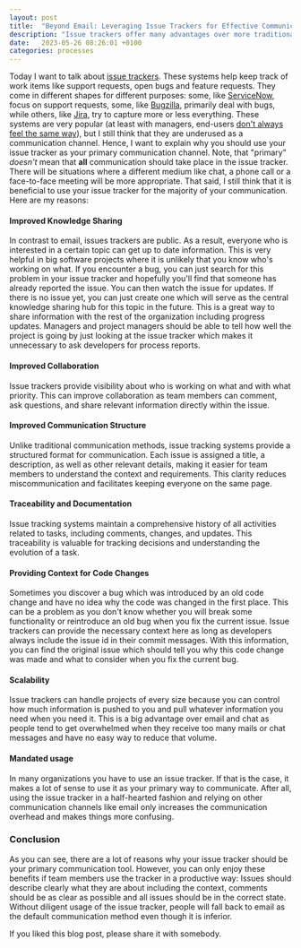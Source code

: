 ```yaml
---
layout: post
title:  "Beyond Email: Leveraging Issue Trackers for Effective Communication"
description: "Issue trackers offer many advantages over more traditional communication channels like email and should be used primarily."
date:   2023-05-26 08:26:01 +0100
categories: processes
---
```

Today I want to talk about [issue trackers](https://en.wikipedia.org/wiki/Issue_tracking_system). These systems help keep track of work items like support requests, open bugs and feature requests. They come in different shapes for different purposes: some, like [ServiceNow](https://www.servicenow.com/), focus on support requests, some, like [Bugzilla](https://www.bugzilla.org/), primarily deal with bugs, while others, like [Jira](https://www.atlassian.com/software/jira), try to capture more or less everything. These systems are very popular (at least with managers, end-users [don't always feel the same way](https://ifuckinghatejira.com)), but I still think that they are underused as a communication channel. Hence, I want to explain why you should use your issue tracker as your primary communication channel. Note, that "primary" *doesn't* mean that **all** communication should take place in the issue tracker. There will be situations where a different medium like chat, a phone call or a face-to-face meeting will be more appropriate. That said, I still think that it is beneficial to use your issue tracker for the majority of your communication. Here are my reasons:

#### Improved Knowledge Sharing
In contrast to email, issues trackers are public. As a result, everyone who is interested in a certain topic can  get up to date information. This is very helpful in big software projects where it is unlikely that you know who's working on what. If you encounter a bug, you can just search for this problem in your issue tracker and hopefully you'll find that someone has already reported the issue. You can then watch the issue for updates. If there is no issue yet, you can just create one which will serve as the central knowledge sharing hub for this topic in the future. This is a great way to share information with the rest of the organization including progress updates. Managers and project managers should be able to tell how well the project is going by just looking at the issue tracker which makes it unnecessary to ask developers for process reports.

#### Improved Collaboration
Issue trackers provide visibility about who is working on what and with what priority. This can improve collaboration as team members can comment, ask questions, and share relevant information directly within the issue. 

#### Improved Communication Structure 
Unlike traditional communication methods, issue tracking systems provide a structured format for communication. Each issue is assigned a title, a description, as well as other relevant details, making it easier for team members to understand the context and requirements. This clarity reduces miscommunication and facilitates keeping everyone on the same page.

#### Traceability and Documentation
Issue tracking systems maintain a comprehensive history of all activities related to tasks, including comments, changes, and updates. This traceability is valuable for tracking decisions and understanding the evolution of a task.

#### Providing Context for Code Changes
Sometimes you discover a bug which was introduced by an old code change and have no idea why the code was changed in the first place. This can be a problem as you don't know whether you will break some functionality or reintroduce an old bug when you fix the current issue. Issue trackers can provide the necessary context here as long as developers always include the issue id in their commit messages. With this information, you can find the original issue which should tell you why this code change was made and what to consider when you fix the current bug.

#### Scalability
Issue trackers can handle projects of every size because you can control how much information is pushed to you and pull whatever information you need when you need it. This is a big advantage over email and chat as people tend to get overwhelmed when they receive too many mails or chat messages and have no easy way to reduce that volume.

#### Mandated usage
In many organizations you have to use an issue tracker. If that is the case, it makes a lot of sense to use it as your primary way to communicate. After all, using the issue tracker in a half-hearted fashion and relying on other communication channels like email only increases the communication overhead and makes things more confusing.

### Conclusion
As you can see, there are a lot of reasons why your issue tracker should be your primary communication tool. However, you can only enjoy these benefits if team members use the tracker in a productive way: Issues should describe clearly what they are about including the context, comments should be as clear as possible and all issues should be in the correct state. Without diligent usage of the issue tracker, people will fall back to email as the default communication method even though it is inferior. 

If you liked this blog post, please share it with somebody.
